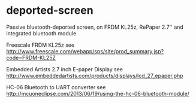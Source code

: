 # deported-screen

Passive bluetooth-deported screen, on FRDM KL25z,  RePaper 2.7'' and integrated bluetooth module

Freescale FRDM KL25z
 see http://www.freescale.com/webapp/sps/site/prod_summary.jsp?code=FRDM-KL25Z

Embedded Artists 2.7 inch E-paper Display
 see http://www.embeddedartists.com/products/displays/lcd_27_epaper.php
 
HC-06 Bluetooth to UART converter
 see http://mcuoneclipse.com/2013/06/19/using-the-hc-06-bluetooth-module/
